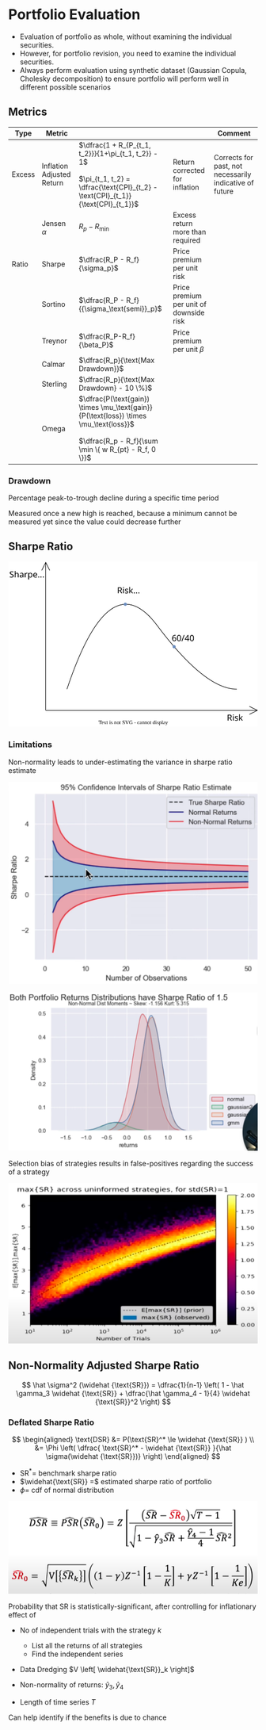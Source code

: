 # Portfolio Evaluation

- Evaluation of portfolio as whole, without examining the individual securities.
- However, for portfolio revision, you need to examine the individual securities.
- Always perform evaluation using synthetic dataset (Gaussian Copula, Cholesky decomposition) to ensure portfolio will perform well in different possible scenarios

## Metrics

| Type   | Metric                    |                                                                                                                                                      |                                         | Comment                                                 |
| ------ | ------------------------- | ---------------------------------------------------------------------------------------------------------------------------------------------------- | --------------------------------------- | ------------------------------------------------------- |
| Excess | Inflation Adjusted Return | $\dfrac{1 + R_{P_{t_1, t_2}}}{1+\pi_{t_1, t_2}} - 1$<br><br>$\pi_{t_1, t_2} = \dfrac{\text{CPI}_{t_2} - \text{CPI}_{t_1}}{\text{CPI}_{t_1}}$         | Return corrected for inflation          | Corrects for past, not necessarily indicative of future |
|        | Jensen $\alpha$           | $R_p - R_\min$                                                                                                                                       | Excess return more than required        |                                                         |
| Ratio  | Sharpe                    | $\dfrac{R_P - R_f}{\sigma_p}$                                                                                                                        | Price premium per unit risk             |                                                         |
|        | Sortino                   | $\dfrac{R_P - R_f}{{\sigma_\text{semi}}_p}$                                                                                                          | Price premium per unit of downside risk |                                                         |
|        | Treynor                   | $\dfrac{R_P-R_f}{\beta_P}$                                                                                                                           | Price premium per unit $\beta$          |                                                         |
|        | Calmar                    | $\dfrac{R_p}{\text{Max Drawdown}}$                                                                                                                   |                                         |                                                         |
|        | Sterling                  | $\dfrac{R_p}{\text{Max Drawdown} - 10 \%}$                                                                                                           |                                         |                                                         |
|        | Omega                     | $\dfrac{P(\text{gain}) \times \mu_\text{gain}}{P(\text{loss}) \times \mu_\text{loss}}$<br><br>$\dfrac{R_p - R_f}{\sum \min \{ w R_{pt} - R_f, 0 \}}$ |                                         |                                                         |

### Drawdown

Percentage peak-to-trough decline during a specific time period

Measured once a new high is reached, because a minimum cannot be measured yet since the value could decrease further

## Sharpe Ratio

![sharpe_ratio](assets/sharpe_ratio.svg)

### Limitations

Non-normality leads to under-estimating the variance in sharpe ratio estimate

![](assets/sharpe_ratio_non_normality.png)

![](assets/sharpe_ratio_non_normality-1.png)

Selection bias of strategies results in false-positives regarding the success of a strategy

![image-20240312125247782](assets/image-20240312125247782.png)

## Non-Normality Adjusted Sharpe Ratio

$$
\hat \sigma^2 (\widehat {\text{SR}})
= \dfrac{1}{n-1}
\left(
1 - \hat \gamma_3 \widehat {\text{SR}} + \dfrac{\hat \gamma_4 - 1}{4} \widehat {\text{SR}}^2
\right)
$$

### Deflated Sharpe Ratio

$$
\begin{aligned}
\text{DSR}
&= P(\text{SR}^* \le \widehat {\text{SR}} ) \\
&= \Phi \left( \dfrac{ \text{SR}^* - \widehat {\text{SR}} }{\hat \sigma(\widehat {\text{SR}})} \right)
\end{aligned}
$$

- $\text{SR}^* =$ benchmark sharpe ratio
- $\widehat{\text{SR}} =$ estimated sharpe ratio of portfolio
- $\phi=$ cdf of normal distribution

![image-20240312124816425](assets/image-20240312124816425.png)

Probability that SR is statistically-significant, after controlling for inflationary effect of

- No of independent trials with the strategy $k$
  - List all the returns of all strategies
  - Find the independent series

- Data Dredging $V \left[ \widehat{\text{SR}}_k \right]$
- Non-normality of returns: $\hat y_3, \hat y_4$
- Length of time series $T$

Can help identify if the benefits is due to chance
